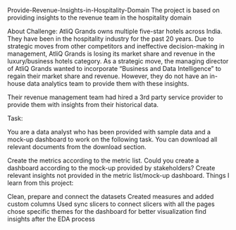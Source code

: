 Provide-Revenue-Insights-in-Hospitality-Domain
The project is based on providing insights to the revenue team in the hospitality domain

About Challenge:
AtliQ Grands owns multiple five-star hotels across India. 
They have been in the hospitality industry for the past 20 years. 
Due to strategic moves from other competitors and ineffective decision-making in management,
AtliQ Grands is losing its market share and revenue in the luxury/business hotels category. 
As a strategic move, the managing director of AtliQ Grands wanted to incorporate “Business and Data Intelligence” to regain their market share and revenue. 
However, they do not have an in-house data analytics team to provide them with these insights.

Their revenue management team had hired a 3rd party service provider to provide them with insights from their historical data.


Task:

You are a data analyst who has been provided with sample data and a mock-up dashboard to work on the following task. 
You can download all relevant documents from the download section.

Create the metrics according to the metric list.
Could you create a dashboard according to the mock-up provided by stakeholders?
Create relevant insights not provided in the metric list/mock-up dashboard.
Things I learn from this project:

Clean, prepare and connect the datasets
Created measures and added custom columns
Used sync slicers to connect slicers with all the pages
chose specific themes for the dashboard for better visualization
find insights after the EDA process
